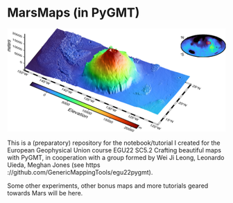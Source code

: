 # MarsMaps (in PyGMT)

![alt text](https://github.com/andrebelem/MarsMaps/blob/main/OlympusMons.png?raw=true)

This is a (preparatory) repository for the notebook/tutorial I created for the European Geophysical Union course EGU22 SC5.2 Crafting beautiful maps with PyGMT, in cooperation with a group formed by Wei Ji Leong, Leonardo Uieda, Meghan Jones (see https ://github.com/GenericMappingTools/egu22pygmt).

Some other experiments, other bonus maps and more tutorials geared towards Mars will be here.
